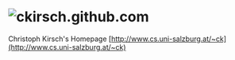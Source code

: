![ckirsch.github.com](https://github.com/ckirsch/ckirsch.github.com/workflows/ckirsch.github.com/badge.svg)
==================

Christoph Kirsch's Homepage [http://www.cs.uni-salzburg.at/~ck](http://www.cs.uni-salzburg.at/~ck)
